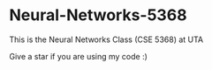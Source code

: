 # Neural-Networks-5368
This is the Neural Networks Class (CSE 5368) at UTA

Give a star if you are using my code :)
